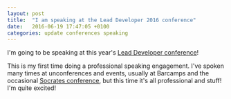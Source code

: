 ```yaml
---
layout: post
title:  "I am speaking at the Lead Developer 2016 conference"
date:   2016-06-19 17:47:05 +0100
categories: update conferences speaking
---
```

I'm going to be speaking at this year's [Lead Developer conference][lead-dev-2016]!

This is my first time doing a professional speaking engagement.  I've spoken many times at unconferences and events, usually at Barcamps and the occasional [Socrates conference][socrates-uk], but this time it's all professional and stuff!  I'm quite excited!

[lead-dev-2016]: http://2016.theleaddeveloper.com/talks
[socrates-uk]: http://socratesuk.org/